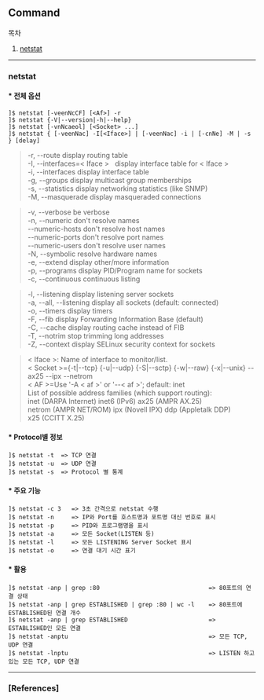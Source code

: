 ## Command

목차

1. [netstat](#netstat)

* * *

### netstat

#### * 전체 옵션

```text
]$ netstat [-veenNcCF] [<Af>] -r
]$ netstat {-V|--version|-h|--help}
]$ netstat [-vnNcaeol] [<Socket> ...]
]$ netstat { [-veenNac] -I[<Iface>] | [-veenNac] -i | [-cnNe] -M | -s } [delay]
```

> -r, --route              display routing table  
> -I, --interfaces=< Iface >   display interface table for < Iface >  
> -i, --interfaces           display interface table  
> -g, --groups               display multicast group memberships  
> -s, --statistics           display networking statistics (like SNMP)  
> -M, --masquerade           display masqueraded connections  

> -v, --verbose              be verbose  
-n, --numeric              don't resolve names  
--numeric-hosts            don't resolve host names  
--numeric-ports            don't resolve port names  
--numeric-users            don't resolve user names  
-N, --symbolic             resolve hardware names  
-e, --extend               display other/more information  
-p, --programs             display PID/Program name for sockets  
-c, --continuous           continuous listing  

> -l, --listening            display listening server sockets  
-a, --all, --listening     display all sockets (default: connected)  
-o, --timers               display timers  
-F, --fib                  display Forwarding Information Base (default)  
-C, --cache                display routing cache instead of FIB  
-T, --notrim               stop trimming long addresses  
-Z, --context              display SELinux security context for sockets  

> < Iface >: Name of interface to monitor/list.  
< Socket >={-t|--tcp} {-u|--udp} {-S|--sctp} {-w|--raw} {-x|--unix} --ax25 --ipx --netrom  
< AF >=Use '-A < af >' or '--< af >'; default: inet  
List of possible address families (which support routing):  
  inet (DARPA Internet) inet6 (IPv6) ax25 (AMPR AX.25)  
  netrom (AMPR NET/ROM) ipx (Novell IPX) ddp (Appletalk DDP)  
  x25 (CCITT X.25)  

#### * Protocol별 정보
  
```text
]$ netstat -t  => TCP 연결
]$ netstat -u  => UDP 연결
]$ netstat -s  => Protocol 별 통계
```

#### * 주요 기능
  
```text
]$ netstat -c 3   => 3초 간격으로 netstat 수행
]$ netstat -n     => IP와 Port를 호스트명과 포트명 대신 번호로 표시
]$ netstat -p     => PID와 프로그램명을 표시
]$ netstat -a     => 모든 Socket(LISTEN 등)
]$ netstat -l     => 모든 LISTENING Server Socket 표시
]$ netstat -o     => 연결 대기 시간 표기
```

#### * 활용

```text
]$ netstat -anp | grep :80                               => 80포트의 연결 상태
]$ netstat -anp | grep ESTABLISHED | grep :80 | wc -l    => 80포트에 ESTABLISHED된 연결 개수
]$ netstat -anp | grep ESTABLISHED                       => ESTABLISHED인 모든 연결
]$ netstat -anptu                                        => 모든 TCP, UDP 연결
]$ netstat -lnptu                                        => LISTEN 하고 있는 모든 TCP, UDP 연결
```

* * *

### [References]
